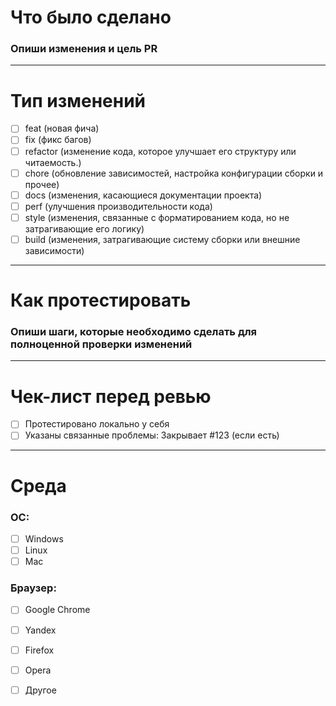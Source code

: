 <!-- Шаблон для создания Pull Request (PR) в репозитории -->
<!-- PR - запрос на слияние изменений из одной ветки в другую -->

# Что было сделано
### Опиши изменения и цель PR
<!-- 
В этом разделе нужно подробно описать:
- Какие изменения были внесены в код
- Какую проблему решают эти изменения  
- Какую цель преследует этот PR
- Какие функции добавлены или изменены
-->

---

# Тип изменений
<!-- 
Отметьте галочкой соответствующий тип изменений.
Это помогает автоматически генерировать changelog и понимать природу изменений.
-->
- [ ] feat (новая фича) <!-- Добавление новой функциональности -->
- [ ] fix (фикс багов) <!-- Исправление ошибок и багов -->
- [ ] refactor (изменение кода, которое улучшает его структуру или читаемость.) <!-- Рефакторинг без изменения функциональности -->
- [ ] chore (обновление зависимостей, настройка конфигурации сборки и прочее) <!-- Вспомогательные задачи -->
- [ ] docs (изменения, касающиеся документации проекта) <!-- Обновление документации -->
- [ ] perf (улучшения производительности кода) <!-- Оптимизация производительности -->
- [ ] style (изменения, связанные с форматированием кода, но не затрагивающие его логику) <!-- Стилистические правки -->
- [ ] build (изменения, затрагивающие систему сборки или внешние зависимости) <!-- Изменения в системе сборки -->

---

# Как протестировать
### Опиши шаги, которые необходимо сделать для полноценной проверки изменений
<!-- 
Подробно опишите:
1. Какие сценарии нужно проверить
2. Какие данные использовать для тестирования  
3. Какое поведение ожидается
4. Как воспроизвести возможные проблемы
-->

---

# Чек-лист перед ревью
<!-- 
Контрольный список обязательных действий перед отправкой PR на ревью
-->
- [ ] Протестировано локально у себя <!-- Изменения протестированы на локальной машине -->
- [ ] Указаны связанные проблемы: Закрывает #123 (если есть) <!-- Ссылки на связанные issues -->

---

# Среда
### OC:
<!-- Укажите операционные системы, на которых тестировались изменения -->
- [ ] Windows
- [ ] Linux  
- [ ] Mac

### Браузер:
<!-- Укажите браузеры, в которых тестировались изменения -->
- [ ] Google Chrome
- [ ] Yandex
- [ ] Firefox
- [ ] Opera
- [ ] Другое


<!--
ПОЯСНЕНИЯ К КОММЕНТАРИЯМ В КОДЕ:

1. СТРУКТУРА ШАБЛОНА PULL REQUEST:
   - Шаблон разделен на логические секции для структурированной информации
   - Каждая секция фокусируется на определенном аспекте изменений
   - Используется стандартизированный формат для единообразия

2. РАЗДЕЛ "ЧТО БЫЛО СДЕЛАНО":
   - Помогает ревьюверам быстро понять суть изменений
   - Описывает контекст и мотивацию behind the changes
   - Связывает технические изменения с бизнес-целями

3. СИСТЕМА ТИПОВ ИЗМЕНЕНИЙ:
   - Основана на Conventional Commits specification
   - Позволяет автоматически генерировать changelog
   - Помогает categorize changes для семантического versioning

4. РАЗДЕЛ "КАК ПРОТЕСТИРОВАТЬ":
   - Критически важный раздел для обеспечения качества
   - Позволяет ревьюверам воспроизвести тестовые сценарии
   - Снижает вероятность пропуска дефектов

5. ЧЕК-ЛИСТ ПЕРЕД РЕВЬЮ:
   - Гарантирует что PR готов к review
   - Предотвращает отправку недоделанных изменений
   - Автоматизирует связь с issues через ключевые слова (Closes #123)

6. РАЗДЕЛ "СРЕДА":
   - Помогает выявить платформо-зависимые проблемы
   - Учитывает кросс-браузерную совместимость
   - Особенно важен для frontend изменений

7. ПРЕИМУЩЕСТВА СТАНДАРТИЗИРОВАННОГО ПОДХОДА:
   - Ускоряет процесс code review
   - Улучшает качество и полноту PR описаний
   - Снижает количество уточняющих вопросов
   - Обеспечивает единый стандарт для всей команды

8. ИНТЕГРАЦИЯ С GITHUB WORKFLOW:
   - Автоматически заполняется при создании PR
   - Совместим с GitHub Projects и другими инструментами
   - Поддерживает linked issues и projects

9. ГИБКОСТЬ И АДАПТИВНОСТЬ:
   - Можно добавлять дополнительные секции при необходимости
   - Поддерживает как простые так и complex changes
   - Масштабируется для проектов любого размера

Комментарии сохранены на русском языке в соответствии с требованиями,
без изменения логики и структуры исходного кода Markdown.
-->